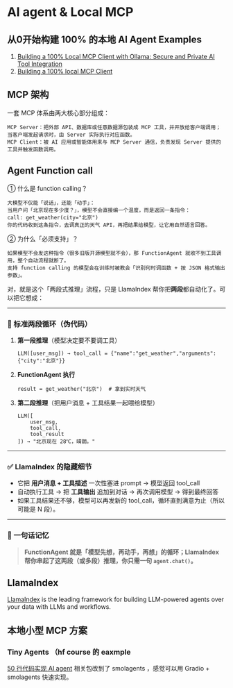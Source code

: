 # AI agent & Local MCP

## 从0开始构建 100% 的本地 AI Agent Examples
1. [Building a 100% Local MCP Client with Ollama: Secure and Private AI Tool Integration](https://atalupadhyay.wordpress.com/2025/05/21/building-a-100-local-mcp-client-with-ollama-secure-and-private-ai-tool-integration/)
2. [Building a 100% local MCP Client
](https://blog.dailydoseofds.com/p/building-a-100-local-mcp-client)

## MCP 架构
一套 MCP 体系由两大核心部分组成：

    MCP Server：把外部 API、数据库或任意数据源包装成 MCP 工具，并开放给客户端调用；当客户端发起请求时，由 Server 实际执行对应函数。
    MCP Client：被 AI 应用或智能体用来与 MCP Server 通信，负责发现 Server 提供的工具并触发函数调用。

## Agent Function call
① 什么是 function calling？

    大模型不仅能「说话」，还能「动手」：
    当用户问「北京现在多少度？」，模型不会直接编一个温度，而是返回一条指令：
    call: get_weather(city="北京")
    你的代码收到这条指令，去调真正的天气 API，再把结果给模型，让它用自然语言回答。

② 为什么「必须支持」？

    如果模型不会发这种指令（很多旧版开源模型就不会），那 FunctionAgent 就收不到工具调用，整个自动流程就断了。
    支持 function calling 的模型会在训练时被教会「识别何时调函数 + 按 JSON 格式输出参数」。

对，就是这个「两段式推理」流程，只是 LlamaIndex 帮你把**两段**都自动化了。可以把它想成：

---

### 🔁 标准两段循环（伪代码）

1. **第一段推理**（模型决定要不要调工具）  
   ```
   LLM([user_msg]) → tool_call = {"name":"get_weather","arguments":{"city":"北京"}}
   ```

2. **FunctionAgent 执行**  
   ```
   result = get_weather("北京")  # 拿到实时天气
   ```

3. **第二段推理**（把用户消息 + 工具结果一起喂给模型）  
   ```
   LLM([
       user_msg,
       tool_call,
       tool_result
   ]) → "北京现在 28℃，晴朗。"
   ```

---

### ✅ LlamaIndex 的隐藏细节
- 它把 **用户消息 + 工具描述** 一次性塞进 prompt → 模型返回 tool_call  
- 自动执行工具 → 把 **工具输出** 追加到对话 → 再次调用模型 → 得到最终回答  
- 如果工具结果还不够，模型可以再发新的 tool_call，循环直到满意为止（所以可能是 N 段）。

---

### 📌 一句话记忆
> **FunctionAgent 就是「模型先想，再动手，再想」的循环；LlamaIndex 帮你串起了这两段（或多段）推理，你只需一句 `agent.chat()`。**

## LlamaIndex 
[LlamaIndex](https://docs.llamaindex.ai/en/stable/) is the leading framework for building LLM-powered agents over your data with LLMs and workflows.


## 本地小型 MCP 方案

### Tiny Agents （hf course 的 eaxmple
[50 行代码实现 AI agent](https://huggingface.co/blog/tiny-agents) 
相关包改到了 smolagents ，感觉可以用 Gradio + smolagents 快速实现。

### 